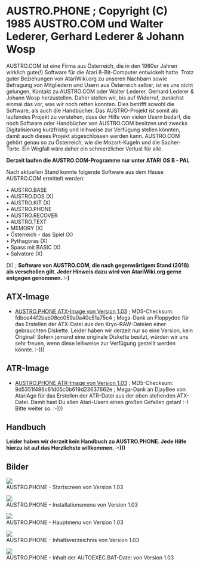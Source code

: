 # AUSTRO.PHONE ; Copyright (C) 1985 AUSTRO.COM und Walter Lederer, Gerhard Lederer & Johann Wosp  
AUSTRO.COM ist eine Firma aus Österreich, die in den 1980er Jahren wirklich gute(!) Software für die Atari 8-Bit-Computer entwickelt hatte. Trotz guter Beziehungen von AtariWiki.org zu unseren Nachbarn sowie Befragung von Mitgliedern und Usern aus Österreich selber, ist es uns nicht gelungen, Kontakt zu AUSTRO.COM oder Walter Lederer, Gerhard Lederer & Johann Wosp herzustellen. Daher stellen wir, bis auf Widerruf, zunächst einmal das vor, was wir noch retten konnten. Dies betrifft sowohl die Software, als auch die Handbücher. Das AUSTRO-Projekt ist somit als laufendes Projekt zu verstehen, dass der Hilfe von vielen Usern bedarf, die noch Software oder Handbücher von AUSTRO.COM besitzen und zwecks Digitalisierung kurzfristig und leihweise zur Verfügung stellen könnten, damit auch dieses Projekt abgeschlossen werden kann. AUSTRO.COM gehört genau so zu Österreich, wie die Mozart-Kugeln und die Sacher-Torte. Ein Wegfall wäre daher ein schmerzlicher Verlust für alle.  
  
__Derzeit laufen die AUSTRO.COM-Programme nur unter ATARI OS B - PAL__  
  
Nach aktuellen Stand konnte folgende Software aus dem Hause AUSTRO.COM ermittelt werden:  
  
• AUSTRO.BASE  
• AUSTRO.DOS (X)  
• AUSTRO.KIT (X)  
• AUSTRO.PHONE  
• AUSTRO.RECOVER  
• AUSTRO.TEXT  
• MEMORY (X)  
• Österreich - das Spiel (X)  
• Pythagoras (X)  
• Spass mit BASIC (X)  
• Salvatore (X)  
  
(X) ; __Software von AUSTRO.COM, die nach gegenwärtigem Stand (2018) als verschollen gilt. Jeder Hinweis dazu wird von AtariWiki.org gerne entgegen genommen. :-)__  
  
## ATX-Image  
- [AUSTRO.PHONE ATX-Image von Version 1.03](attachments/Austro_Phone.ATX) ; MD5-Checksum: fdbce44f2bab08cc059a0a40c51a75c4 ; Mega-Dank an Floppydoc für das Erstellen der ATX-Datei aus den Kryo-RAW-Dateien einer gebrauchten Diskette. Leider haben wir derzeit nur so eine Version, kein Original! Sofern jemand eine originale Diskette besitzt, würden wir uns sehr freuen, wenn diese leihweise zur Verfügung gestellt werden könnte. :-)))  
  
## ATR-Image  
- [AUSTRO.PHONE ATR-Image von Version 1.03](attachments/Austro.Phone_(1985)(Austro.Com)(AT)(cr_CSS).atr) ; MD5-Checksum: 9d5351f486c61d05c0b619d23637662e ; Mega-Dank an DjayBee von AtariAge für das Erstellen der ATR-Datei aus der oben stehenden ATX-Datei. Damit hast Du allen Atari-Usern einen großen Gefallen getan! :-) Bitte weiter so. :-)))  
  
## Handbuch  
__Leider haben wir derzeit kein Handbuch zu AUSTRO.PHONE. Jede Hilfe hierzu ist auf das Herzlichste willkommen. :-)))__  
  
## Bilder  
![](attachments/AUSTRO.PHONE.png)  
AUSTRO.PHONE - Startscreen von Version 1.03  
  
![](attachments/Installationsmenu+AUSTRO.PHONE.png)  
AUSTRO.PHONE - Installationsmenu von Version 1.03  
  
![](attachments/AUSTRO.Phone_Menu.jpg)  
AUSTRO.PHONE - Hauptmenu von Version 1.03  
  
![](attachments/AUSTRO.Phone_DIR.jpg)  
AUSTRO.PHONE - Inhaltsverzeichnis von Version 1.03  
  
![](attachments/AUTOEXE.BAT-Phone.jpg)  
AUSTRO.PHONE - Inhalt der AUTOEXEC.BAT-Datei von Version 1.03  
